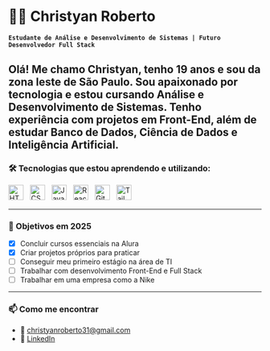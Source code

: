 # 👨‍💻 Christyan Roberto 

**`Estudante de Análise e Desenvolvimento de Sistemas | Futuro Desenvolvedor Full Stack`**

Olá! Me chamo Christyan, tenho 19 anos e sou da zona leste de São Paulo. Sou apaixonado por tecnologia e estou cursando  Análise e Desenvolvimento de Sistemas. Tenho experiência com projetos em Front-End, além de estudar Banco de Dados, Ciência de Dados e Inteligência Artificial.
---
### 🛠️ Tecnologias que estou aprendendo e utilizando:

<img 
    align="left" 
    alt="HTML" 
    title="HTML" 
    width="30px" 
    style="padding-right: 10px;" 
    src="https://cdn.jsdelivr.net/gh/devicons/devicon@latest/icons/html5/html5-original.svg"
/>
<img 
    align="left" 
    alt="CSS" 
    title="CSS" 
    width="30px" 
    style="padding-right: 10px;" 
    src="https://cdn.jsdelivr.net/gh/devicons/devicon@latest/icons/css3/css3-original.svg"
/>
<img 
    align="left" 
    alt="JavaScript" 
    title="JavaScript" 
    width="30px" 
    style="padding-right: 10px;" 
    src="https://cdn.jsdelivr.net/gh/devicons/devicon@latest/icons/javascript/javascript-original.svg"
/>
<img 
    align="left" 
    alt="React" 
    title="React" 
    width="30px" 
    style="padding-right: 10px;" 
    src="https://cdn.jsdelivr.net/gh/devicons/devicon@latest/icons/react/react-original.svg"
/>
<img 
    align="left" 
    alt="Git" 
    title="Git" 
    width="30px" 
    style="padding-right: 10px;" 
    src="https://cdn.jsdelivr.net/gh/devicons/devicon@latest/icons/git/git-original.svg"
/>
<img 
    align="left" 
    alt="Tailwind" 
    title="Tailwind CSS" 
    width="30px" 
    style="padding-right: 10px;" 
    src="https://cdn.jsdelivr.net/gh/devicons/devicon@latest/icons/tailwindcss/tailwindcss-original.svg"
/>

<br/>
<br/>

---

### 🎯 Objetivos em 2025

- [x] Concluir cursos essenciais na Alura
- [x] Criar projetos próprios para praticar
- [ ] Conseguir meu primeiro estágio na área de TI
- [ ] Trabalhar com desenvolvimento Front-End e Full Stack
- [ ] Trabalhar em uma empresa como a Nike

---

### 📫 Como me encontrar

- 📧 christyanroberto31@gmail.com
- 💼 [LinkedIn](https://www.linkedin.com/in/christyan-roberto-53951b266/)






